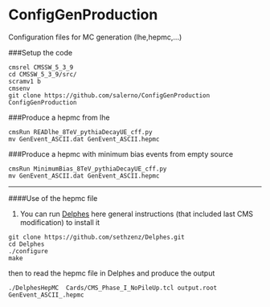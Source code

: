 # ConfigGenProduction
Configuration files for MC generation (lhe,hepmc,...) 

###Setup the code
```
cmsrel CMSSW_5_3_9
cd CMSSW_5_3_9/src/
scramv1 b 
cmsenv
git clone https://github.com/salerno/ConfigGenProduction ConfigGenProduction
```

###Produce a hepmc from lhe
```
cmsRun READlhe_8TeV_pythiaDecayUE_cff.py
mv GenEvent_ASCII.dat GenEvent_ASCII.hepmc
```

###Produce a hepmc with minimum bias events from empty source
```
cmsRun MinimumBias_8TeV_pythiaDecayUE_cff.py
mv GenEvent_ASCII.dat GenEvent_ASCII.hepmc
```

___

####Use of the hepmc file

1. You can run [Delphes](https://cp3.irmp.ucl.ac.be/projects/delphes) here general instructions (that included last CMS modification) to install it
```
git clone https://github.com/sethzenz/Delphes.git
cd Delphes
./configure
make
```
then to read the hepmc file in Delphes and produce the output
```
./DelphesHepMC  Cards/CMS_Phase_I_NoPileUp.tcl output.root GenEvent_ASCII_.hepmc
```
